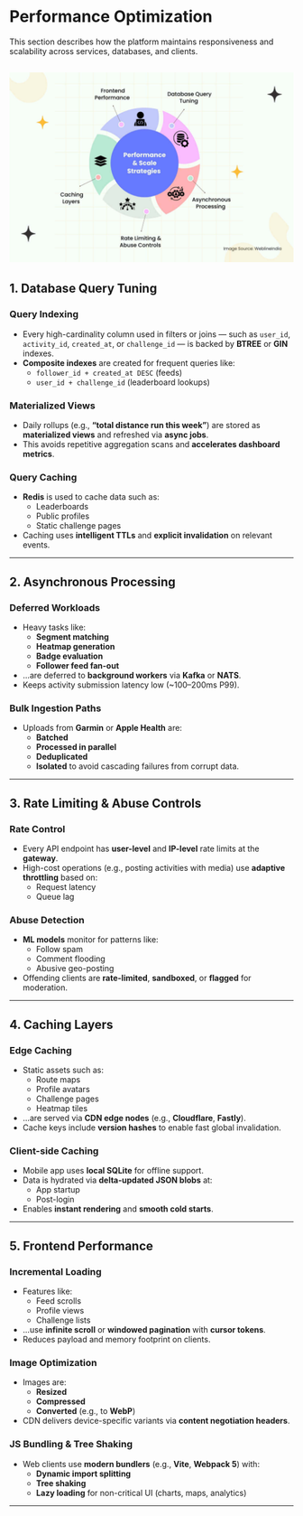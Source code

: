 # Performance Optimization

This section describes how the platform maintains responsiveness and scalability across services, databases, and clients.

![Performance Optimization](img/Performance-Optimization.jpg)
---

## 1. Database Query Tuning

### **Query Indexing**
- Every high-cardinality column used in filters or joins — such as `user_id`, `activity_id`, `created_at`, or `challenge_id` — is backed by **BTREE** or **GIN** indexes.
- **Composite indexes** are created for frequent queries like:
  - `follower_id + created_at DESC` (feeds)
  - `user_id + challenge_id` (leaderboard lookups)

### **Materialized Views**
- Daily rollups (e.g., **“total distance run this week”**) are stored as **materialized views** and refreshed via **async jobs**.
- This avoids repetitive aggregation scans and **accelerates dashboard metrics**.

### **Query Caching**
- **Redis** is used to cache data such as:
  - Leaderboards
  - Public profiles
  - Static challenge pages
- Caching uses **intelligent TTLs** and **explicit invalidation** on relevant events.

---

## 2. Asynchronous Processing

### **Deferred Workloads**
- Heavy tasks like:
  - **Segment matching**
  - **Heatmap generation**
  - **Badge evaluation**
  - **Follower feed fan-out**
- ...are deferred to **background workers** via **Kafka** or **NATS**.
- Keeps activity submission latency low (~100–200ms P99).

### **Bulk Ingestion Paths**
- Uploads from **Garmin** or **Apple Health** are:
  - **Batched**
  - **Processed in parallel**
  - **Deduplicated**
  - **Isolated** to avoid cascading failures from corrupt data.

---

## 3. Rate Limiting & Abuse Controls

### **Rate Control**
- Every API endpoint has **user-level** and **IP-level** rate limits at the **gateway**.
- High-cost operations (e.g., posting activities with media) use **adaptive throttling** based on:
  - Request latency
  - Queue lag

### **Abuse Detection**
- **ML models** monitor for patterns like:
  - Follow spam
  - Comment flooding
  - Abusive geo-posting
- Offending clients are **rate-limited**, **sandboxed**, or **flagged** for moderation.

---

## 4. Caching Layers

### **Edge Caching**
- Static assets such as:
  - Route maps
  - Profile avatars
  - Challenge pages
  - Heatmap tiles
- ...are served via **CDN edge nodes** (e.g., **Cloudflare**, **Fastly**).
- Cache keys include **version hashes** to enable fast global invalidation.

### **Client-side Caching**
- Mobile app uses **local SQLite** for offline support.
- Data is hydrated via **delta-updated JSON blobs** at:
  - App startup
  - Post-login
- Enables **instant rendering** and **smooth cold starts**.

---

## 5. Frontend Performance

### **Incremental Loading**
- Features like:
  - Feed scrolls
  - Profile views
  - Challenge lists
- ...use **infinite scroll** or **windowed pagination** with **cursor tokens**.
- Reduces payload and memory footprint on clients.

### **Image Optimization**
- Images are:
  - **Resized**
  - **Compressed**
  - **Converted** (e.g., to **WebP**)
- CDN delivers device-specific variants via **content negotiation headers**.

### **JS Bundling & Tree Shaking**
- Web clients use **modern bundlers** (e.g., **Vite**, **Webpack 5**) with:
  - **Dynamic import splitting**
  - **Tree shaking**
  - **Lazy loading** for non-critical UI (charts, maps, analytics)

---
